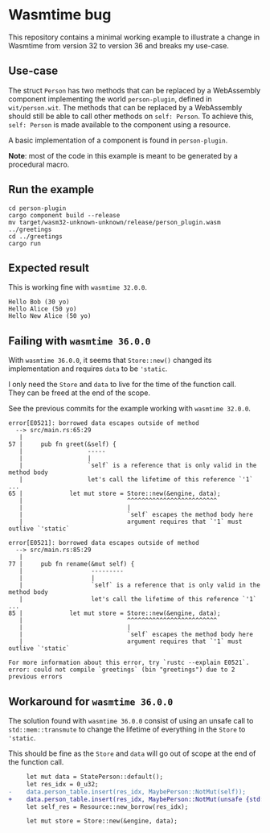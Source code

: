 # Wasmtime bug

This repository contains a minimal working example to illustrate a change in Wasmtime from version 32 to version 36 
and breaks my use-case.

## Use-case

The struct `Person` has two methods that can be replaced by a WebAssembly component implementing the world
`person-plugin`, defined in `wit/person.wit`.
The methods that can be replaced by a WebAssembly should still be able to call other methods on `self: Person`. 
To achieve this, `self: Person` is made available to the component using a resource.

A basic implementation of a component is found in `person-plugin`.

**Note**: most of the code in this example is meant to be generated by a procedural macro.

## Run the example

```shell
cd person-plugin
cargo component build --release
mv target/wasm32-unknown-unknown/release/person_plugin.wasm ../greetings
cd ../greetings
cargo run
```

## Expected result

This is working fine with `wasmtime 32.0.0`.

```text
Hello Bob (30 yo)
Hello Alice (50 yo)
Hello New Alice (50 yo)
```

## Failing with `wasmtime 36.0.0`

With `wasmtime 36.0.0`, it seems that `Store::new()` changed its implementation and requires `data` to be `'static`. 

I only need the `Store` and `data` to live for the time of the function call.  
They can be freed at the end of the scope.

See the previous commits for the example working with `wasmtime 32.0.0`.

```
error[E0521]: borrowed data escapes outside of method
  --> src/main.rs:65:29
   |
57 |     pub fn greet(&self) {
   |                  -----
   |                  |
   |                  `self` is a reference that is only valid in the method body
   |                  let's call the lifetime of this reference `'1`
...
65 |             let mut store = Store::new(&engine, data);
   |                             ^^^^^^^^^^^^^^^^^^^^^^^^^
   |                             |
   |                             `self` escapes the method body here
   |                             argument requires that `'1` must outlive `'static`

error[E0521]: borrowed data escapes outside of method
  --> src/main.rs:85:29
   |
77 |     pub fn rename(&mut self) {
   |                   ---------
   |                   |
   |                   `self` is a reference that is only valid in the method body
   |                   let's call the lifetime of this reference `'1`
...
85 |             let mut store = Store::new(&engine, data);
   |                             ^^^^^^^^^^^^^^^^^^^^^^^^^
   |                             |
   |                             `self` escapes the method body here
   |                             argument requires that `'1` must outlive `'static`

For more information about this error, try `rustc --explain E0521`.
error: could not compile `greetings` (bin "greetings") due to 2 previous errors
```

## Workaround for `wasmtime 36.0.0`

The solution found with `wasmtime 36.0.0` consist of using an unsafe call to `std::mem::transmute` to change the lifetime 
of everything in the `Store` to `'static`. 

This should be fine as the `Store` and `data` will go out of scope at the end of the function call.

```diff
     let mut data = StatePerson::default();
     let res_idx = 0_u32;
-    data.person_table.insert(res_idx, MaybePerson::NotMut(self));
+    data.person_table.insert(res_idx, MaybePerson::NotMut(unsafe {std::mem::transmute::<&'_ Person, &'static Person>(self)}));
     let self_res = Resource::new_borrow(res_idx);

     let mut store = Store::new(&engine, data);
 ```